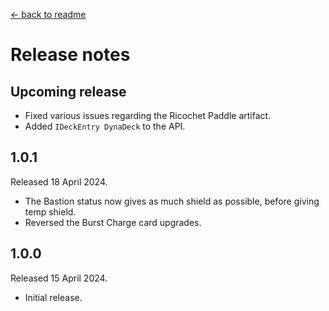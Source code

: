 [← back to readme](README.md)

# Release notes

## Upcoming release

* Fixed various issues regarding the Ricochet Paddle artifact.
* Added `IDeckEntry DynaDeck` to the API.

## 1.0.1
Released 18 April 2024.

* The Bastion status now gives as much shield as possible, before giving temp shield.
* Reversed the Burst Charge card upgrades.

## 1.0.0
Released 15 April 2024.

* Initial release.